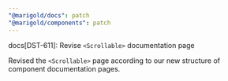 ```yaml
---
"@marigold/docs": patch
"@marigold/components": patch
---
```


docs[DST-611]: Revise `<Scrollable>` documentation page

Revised the `<Scrollable>` page according to our new structure of component documentation pages.
